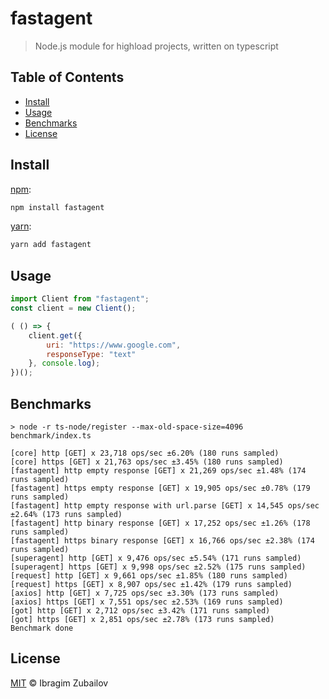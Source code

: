 # fastagent
> Node.js module for highload projects, written on typescript


## Table of Contents

* [Install](#install)
* [Usage](#usage)
* [Benchmarks](#benchmarks)
* [License](#license)

## Install

[npm][]:

```sh
npm install fastagent
```

[yarn][]:

```sh
yarn add fastagent
```

## Usage
```js
import Client from "fastagent";
const client = new Client();

( () => {
    client.get({
        uri: "https://www.google.com",
        responseType: "text"
    }, console.log);
})();

```

## Benchmarks
```text
> node -r ts-node/register --max-old-space-size=4096 benchmark/index.ts

[core] http [GET] x 23,718 ops/sec ±6.20% (180 runs sampled)
[core] https [GET] x 21,763 ops/sec ±3.45% (180 runs sampled)
[fastagent] http empty response [GET] x 21,269 ops/sec ±1.48% (174 runs sampled)
[fastagent] https empty response [GET] x 19,905 ops/sec ±0.78% (179 runs sampled)
[fastagent] http empty response with url.parse [GET] x 14,545 ops/sec ±2.64% (173 runs sampled)
[fastagent] http binary response [GET] x 17,252 ops/sec ±1.26% (178 runs sampled)
[fastagent] https binary response [GET] x 16,766 ops/sec ±2.38% (174 runs sampled)
[superagent] http [GET] x 9,476 ops/sec ±5.54% (171 runs sampled)
[superagent] https [GET] x 9,998 ops/sec ±2.52% (175 runs sampled)
[request] http [GET] x 9,661 ops/sec ±1.85% (180 runs sampled)
[request] https [GET] x 8,907 ops/sec ±1.42% (179 runs sampled)
[axios] http [GET] x 7,725 ops/sec ±3.30% (173 runs sampled)
[axios] https [GET] x 7,551 ops/sec ±2.53% (169 runs sampled)
[got] http [GET] x 2,712 ops/sec ±3.42% (171 runs sampled)
[got] https [GET] x 2,851 ops/sec ±2.78% (173 runs sampled)
Benchmark done

```
## License

[MIT](LICENSE) © Ibragim Zubailov
# 
[npm]: https://www.npmjs.com/
[yarn]: https://yarnpkg.com/
